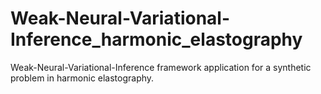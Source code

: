 # Weak-Neural-Variational-Inference_harmonic_elastography
Weak-Neural-Variational-Inference framework application for a synthetic problem in harmonic elastography.
